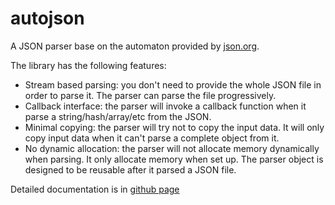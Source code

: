 autojson
========

A JSON parser base on the automaton provided by [json.org](http://www.json.org/JSON_checker/).

The library has the following features:

- Stream based parsing: you don't need to provide the whole JSON file in order to
parse it. The parser can parse the file progressively.
- Callback interface: the parser will invoke a callback function when it parse
a string/hash/array/etc from the JSON.
- Minimal copying: the parser will try not to copy the input data. It will only
copy input data when it can't parse a complete object from it.
- No dynamic allocation: the parser will not allocate memory dynamically when
parsing. It only allocate memory when set up. The parser object is designed to be
reusable after it parsed a JSON file.

Detailed documentation is in [github page](http://nestal.github.io/autojson/index.html)
